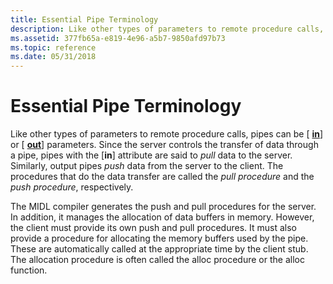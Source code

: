 ```yaml
---
title: Essential Pipe Terminology
description: Like other types of parameters to remote procedure calls, pipes can be \ in\ or \ out\ parameters.
ms.assetid: 377fb65a-e819-4e96-a5b7-9850afd97b73
ms.topic: reference
ms.date: 05/31/2018
---
```


# Essential Pipe Terminology

Like other types of parameters to remote procedure calls, pipes can be \[ [**in**](/windows/desktop/Midl/in)\] or \[ [**out**](/windows/desktop/Midl/out-idl)\] parameters. Since the server controls the transfer of data through a pipe, pipes with the \[**in**\] attribute are said to *pull* data to the server. Similarly, output pipes *push* data from the server to the client. The procedures that do the data transfer are called the *pull procedure* and the *push procedure*, respectively.

The MIDL compiler generates the push and pull procedures for the server. In addition, it manages the allocation of data buffers in memory. However, the client must provide its own push and pull procedures. It must also provide a procedure for allocating the memory buffers used by the pipe. These are automatically called at the appropriate time by the client stub. The allocation procedure is often called the alloc procedure or the alloc function.

 

 
